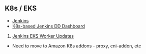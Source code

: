 

## K8s / EKS

 - [Jenkins](https://wiki.audaxhealth.com/x/fxJfAg)
 - [K8s-based Jenkins DD Dashboard](https://app.datadoghq.com/dashboard/pq4-vte-m59/kubernetes-based-jenkins)
&nbsp;
 1. [Jenkins EKS Worker Updates](https://wiki.audaxhealth.com/x/Kog8BQ)
&nbsp;
 - Need to move to Amazon K8s addons - proxy, cni-addon, etc
<!--stackedit_data:
eyJoaXN0b3J5IjpbMTUxMDk5NTU3Nyw0MzYzNzU1ODIsOTgzNT
E4ODc3XX0=
-->